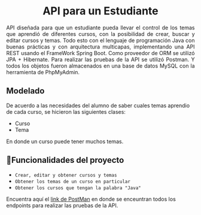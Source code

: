 <h1 align="center"> API para un Estudiante </h1>
<div align="justify">
API diseñada para que un estudiante pueda llevar el control de los temas que aprendió de diferentes cursos, con la posibilidad de crear, buscar y editar cursos y temas. 
Todo esto con el lenguaje de programación Java con buenas prácticas y con arquitectura multicapas, implementando una API REST usando el FrameWork Spring Boot. Como proveedor de ORM se utilizó JPA + Hibernate. Para realizar las pruebas de la API se utilizó Postman. Y todos los objetos fueron almacenados en una base de datos MySQL con la herramienta de PhpMyAdmin.
</div>

## Modelado
De acuerdo a las necesidades del alumno de saber cuales temas aprendio de cada curso, se hicieron las siguientes clases:
- Curso
- Tema

En donde  un curso puede tener muchos temas.

## :hammer:Funcionalidades del proyecto

- `Crear, editar y obtener cursos y temas`
-  `Obtener los temas de un curso en particular`
-  `Obtener los cursos que tengan la palabra "Java"`

Encuentra aquí el [link de PostMan](https://www.postman.com/jairoixis/portafolio/collection/j7k3uox/cursos-de-estudiante?action=share&creator=36228688) en donde se enceuntran todos los endpoints para realizar las pruebas de la API.
